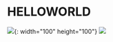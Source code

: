 # HELLOWORLD
<img src=C:\git\Git\.git\HELLOWORLD\image\images\img.html.png>{: width="100" height="100"}
<img src=C:\git\Git\.git\HELLOWORLD\image\images\img.html.png>



